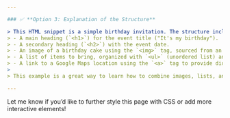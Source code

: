 ```yaml
---

### ✅ **Option 3: Explanation of the Structure**

> This HTML snippet is a simple birthday invitation. The structure includes:
> - A main heading (`<h1>`) for the event title ("It's my birthday").
> - A secondary heading (`<h2>`) with the event date.
> - An image of a birthday cake using the `<img>` tag, sourced from an external URL.
> - A list of items to bring, organized with `<ul>` (unordered list) and `<li>` (list items).
> - A link to a Google Maps location using the `<a>` tag to provide directions.
> 
> This example is a great way to learn how to combine images, lists, and links in an HTML document.

---
```


Let me know if you’d like to further style this page with CSS or add more interactive elements!
